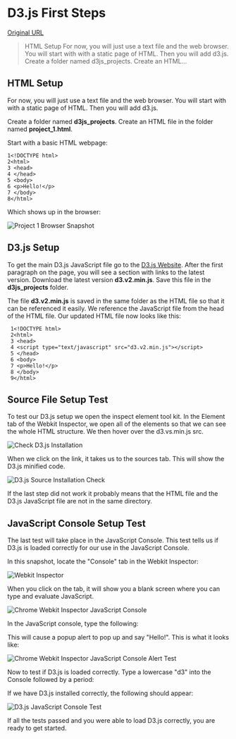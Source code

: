 # D3.js First Steps

[Original URL](https://www.dashingd3js.com/d3js-first-steps)

> HTML Setup For now, you will just use a text file and the web browser. You will start with with a static page of HTML. Then you will add d3.js. Create a folder named d3js_projects. Create an HTML...

## HTML Setup

For now, you will just use a text file and the web browser. You will start with with a static page of HTML. Then you will add d3.js.

Create a folder named **d3js_projects**. Create an HTML file in the folder named **project_1.html**.

Start with a basic HTML webpage:

```
1<!DOCTYPE html>
2<html>
3 <head>
4 </head>
5 <body>
6 <p>Hello!</p>
7 </body>
8</html>
```

Which shows up in the browser:

![Project 1 Browser Snapshot](https://www.dashingd3js.com/assets/project_1_browser_snapshot_600x198-2cba509f305474195e2e1b6ebfeba7a1.png)

## D3.js Setup

To get the main D3.js JavaScript file go to the [D3.js Website](http://d3js.org/). After the first paragraph on the page, you will see a section with links to the latest version. Download the latest version **d3.v2.min.js**. Save this file in the **d3js_projects** folder.

The file **d3.v2.min.js** is saved in the same folder as the HTML file so that it can be referenced it easily. We reference the JavaScript file from the head of the HTML file. Our updated HTML file now looks like this:

```
 1<!DOCTYPE html>
 2<html>
 3 <head>
 4 <script type="text/javascript" src="d3.v2.min.js"></script>
 5 </head>
 6 <body>
 7 <p>Hello!</p>
 8 </body>
 9</html>
```

## Source File Setup Test

To test our D3.js setup we open the inspect element tool kit. In the Element tab of the Webkit Inspector, we open all of the elements so that we can see the whole HTML structure. We then hover over the d3.vs.min.js src.

![Check D3.js Installation](https://www.dashingd3js.com/assets/d3.js.installation.check-f7c889989666e39df3e4810a79b58184.png)

When we click on the link, it takes us to the sources tab. This will show the D3.js minified code.

![D3.js Source Installation Check](https://www.dashingd3js.com/assets/d3.js.source.check-900d3cdb612daeb1230da6fe887a6433.png)

If the last step did not work it probably means that the HTML file and the D3.js JavaScript file are not in the same directory.

## JavaScript Console Setup Test

The last test will take place in the JavaScript Console. This test tells us if D3.js is loaded correctly for our use in the JavaScript Console.

In this snapshot, locate the "Console" tab in the Webkit Inspector:

![Webkit Inspector](https://www.dashingd3js.com/assets/d3.js.installation.check-f7c889989666e39df3e4810a79b58184.png)

When you click on the tab, it will show you a blank screen where you can type and evaluate JavaScript.

![Chrome Webkit Inspector JavaScript Console](https://www.dashingd3js.com/assets/JavaScript_Console_600x170-cc672b9fee143263c59b8e6979dc493e.png)

In the JavaScript console, type the following:

This will cause a popup alert to pop up and say "Hello!". This is what it looks like:

![Chrome Webkit Inspector JavaScript Console Alert Test](https://www.dashingd3js.com/assets/JavaScript_Consoler_Alert_600x335-4d6a58e67ff00f4f73c8c41cd0549cf0.png)

Now to test if D3.js is loaded correctly. Type a lowercase "d3" into the Console followed by a period:

If we have D3.js installed correctly, the following should appear:

![D3.js JavaScript Console Test](https://www.dashingd3js.com/assets/d3.js.javascript.console_300x420-4bbabdbb399f4b1b8fe4b62dee3b2c5b.png)

If all the tests passed and you were able to load D3.js correctly, you are ready to get started.
